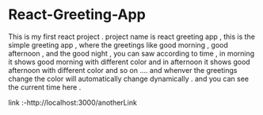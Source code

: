 # React-Greeting-App

This is my first react project .
project name is react greeting app , this is the simple greeting app , where the greetings like good morning , good afternoon  , and the good night , you can saw according to time  , 
in morning it shows good morning with different color and in afternoon it shows good afternoon with different color and so on ....
and whenver the greetings change the color will automatically change dynamically .
and you can see the current time here . 

link :-http://localhost:3000/anotherLink
